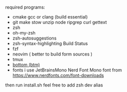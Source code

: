 required programs:
- cmake gcc or clang (build essential)
- git make stow unzip node ripgrep curl gettext
- zsh
- oh-my-zsh
- zsh-autosuggestions
- zsh-syntax-highlighting Build Status
- fzf
- neovim ( better to build form sources )
- tmux
- [bottom (btm)](https://github.com/ClementTsang/bottom)
- fonts i use JetBrainsMono Nerd Font Mono font from https://www.nerdfonts.com/font-downloads

then run install.sh
feel free to add zsh dev alias
